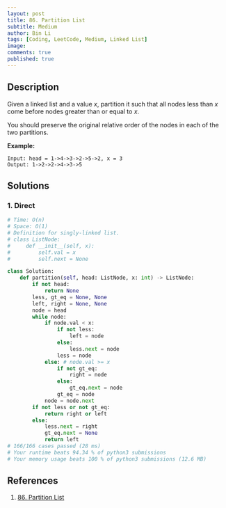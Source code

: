 ```yaml
---
layout: post
title: 86. Partition List
subtitle: Medium
author: Bin Li
tags: [Coding, LeetCode, Medium, Linked List]
image: 
comments: true
published: true
---
```


## Description

Given a linked list and a value *x*, partition it such that all nodes less than *x* come before nodes greater than or equal to *x*.

You should preserve the original relative order of the nodes in each of the two partitions.

**Example:**

```
Input: head = 1->4->3->2->5->2, x = 3
Output: 1->2->2->4->3->5
```

## Solutions
### 1. Direct

```python
# Time: O(n)
# Space: O(1)
# Definition for singly-linked list.
# class ListNode:
#     def __init__(self, x):
#         self.val = x
#         self.next = None

class Solution:
    def partition(self, head: ListNode, x: int) -> ListNode:
        if not head:
            return None
        less, gt_eq = None, None
        left, right = None, None
        node = head
        while node:
            if node.val < x:
                if not less:
                    left = node
                else:
                    less.next = node
                less = node
            else: # node.val >= x
                if not gt_eq:
                    right = node
                else:
                    gt_eq.next = node
                gt_eq = node
            node = node.next
        if not less or not gt_eq:
            return right or left
        else:
            less.next = right
            gt_eq.next = None
            return left
# 166/166 cases passed (28 ms)
# Your runtime beats 94.34 % of python3 submissions
# Your memory usage beats 100 % of python3 submissions (12.6 MB)
```

## References
1. [86. Partition List](https://leetcode.com/problems/86/)